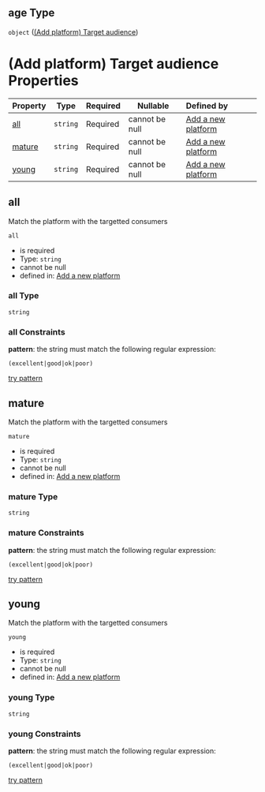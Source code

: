## age Type

`object` ([(Add platform) Target audience](add-platform-properties-add-platform-target-audience.md))

# (Add platform) Target audience Properties

| Property          | Type     | Required | Nullable       | Defined by                                                                                                                                                                                 |
| :---------------- | -------- | -------- | -------------- | :----------------------------------------------------------------------------------------------------------------------------------------------------------------------------------------- |
| [all](#all)       | `string` | Required | cannot be null | [Add a new platform](add-platform-properties-add-platform-target-audience-properties-all.md "http&#x3A;//www.city-game-studio.com/add.platform.json#/properties/age/properties/all")       |
| [mature](#mature) | `string` | Required | cannot be null | [Add a new platform](add-platform-properties-add-platform-target-audience-properties-mature.md "http&#x3A;//www.city-game-studio.com/add.platform.json#/properties/age/properties/mature") |
| [young](#young)   | `string` | Required | cannot be null | [Add a new platform](add-platform-properties-add-platform-target-audience-properties-young.md "http&#x3A;//www.city-game-studio.com/add.platform.json#/properties/age/properties/young")   |

## all

Match the platform with the targetted consumers


`all`

-   is required
-   Type: `string`
-   cannot be null
-   defined in: [Add a new platform](add-platform-properties-add-platform-target-audience-properties-all.md "http&#x3A;//www.city-game-studio.com/add.platform.json#/properties/age/properties/all")

### all Type

`string`

### all Constraints

**pattern**: the string must match the following regular expression: 

```regexp
(excellent|good|ok|poor)
```

[try pattern](https://regexr.com/?expression=(excellent%7Cgood%7Cok%7Cpoor) "try regular expression with regexr.com")

## mature

Match the platform with the targetted consumers


`mature`

-   is required
-   Type: `string`
-   cannot be null
-   defined in: [Add a new platform](add-platform-properties-add-platform-target-audience-properties-mature.md "http&#x3A;//www.city-game-studio.com/add.platform.json#/properties/age/properties/mature")

### mature Type

`string`

### mature Constraints

**pattern**: the string must match the following regular expression: 

```regexp
(excellent|good|ok|poor)
```

[try pattern](https://regexr.com/?expression=(excellent%7Cgood%7Cok%7Cpoor) "try regular expression with regexr.com")

## young

Match the platform with the targetted consumers


`young`

-   is required
-   Type: `string`
-   cannot be null
-   defined in: [Add a new platform](add-platform-properties-add-platform-target-audience-properties-young.md "http&#x3A;//www.city-game-studio.com/add.platform.json#/properties/age/properties/young")

### young Type

`string`

### young Constraints

**pattern**: the string must match the following regular expression: 

```regexp
(excellent|good|ok|poor)
```

[try pattern](https://regexr.com/?expression=(excellent%7Cgood%7Cok%7Cpoor) "try regular expression with regexr.com")
